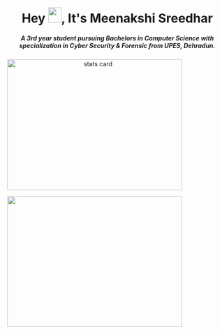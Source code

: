 <h1 align="center"> Hey <img src="https://raw.githubusercontent.com/MartinHeinz/MartinHeinz/master/wave.gif" width="30px"
height="35"
width="35" />, It's Meenakshi Sreedhar
</h1> 
<h5 align="center">
A 3rd year student pursuing Bachelors in Computer Science with specialization in Cyber Security & Forensic from UPES, Dehradun.  
</h5>
<p>
<a align= "center"> 

<img alt= "stats card" height="300px" width="400" src="https://github-readme-streak-stats.herokuapp.com/?user=meenakshi-sreedhar&theme=midnight-purple">
 </a>
</p>
<img height="300px" width="400" src="https://github-readme-stats.vercel.app/api?username=meenakshi&count_private=true&theme=midnight-purple&show_icons=true" />

